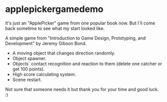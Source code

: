 # applepickergamedemo
It's just an "ApplePicker" game from one popular book now. But I`ll come back sometime to see what my start looked like.

A simple game from "Introduction to Game Design, Prototyping, and Development" by Jeremy Gibson Bond.

- A moving object that changes direction randomly.
- Object spawner.
- Objects` contact recognition and reaction to them (delete one catcher or get 100 points).
- High score calculating system.
- Scene restart.

Not sure that someone needs it but thank you for your time and good luck. :)
